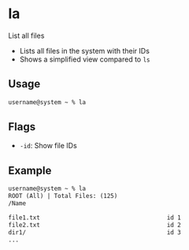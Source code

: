 # la

List all files

- Lists all files in the system with their IDs
- Shows a simplified view compared to `ls`

## Usage

```txt
username@system ~ % la
```

## Flags

- `-id`: Show file IDs

## Example

```txt
username@system ~ % la
ROOT (All) | Total Files: (125)
/Name

file1.txt                                    id 1
file2.txt                                    id 2
dir1/                                        id 3
...
```
